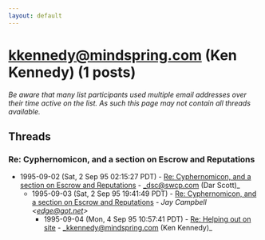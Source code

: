 ```yaml
---
layout: default
---
```


# kkennedy@mindspring.com (Ken Kennedy) (1 posts)

_Be aware that many list participants used multiple email addresses over their time active on the list. As such this page may not contain all threads available._

## Threads

### Re: Cyphernomicon, and a section on Escrow and Reputations
+ 1995-09-02 (Sat, 2 Sep 95 02:15:27 PDT) - [Re: Cyphernomicon, and a section on Escrow and Reputations](/archive/1995/09/048ad9ffe88425e60eed17870ee076b3008c85788ff256441ca5ff411b0b4325) - _dsc@swcp.com (Dar Scott)_
  + 1995-09-03 (Sat, 2 Sep 95 19:41:49 PDT) - [Re: Cyphernomicon, and a section on Escrow and Reputations](/archive/1995/09/9def5ceeb162d9ca1bb6c0fc7405264940c268ed79abfdd51c4e2764e0d891e0) - _Jay Campbell \<edge@got.net\>_
    + 1995-09-04 (Mon, 4 Sep 95 10:57:41 PDT) - [Re: Helping out on site](/archive/1995/09/e0df44ac367a89469576d5a693f550a41da92e01df91574a72c6a025be9382e3) - _kkennedy@mindspring.com (Ken Kennedy)_

